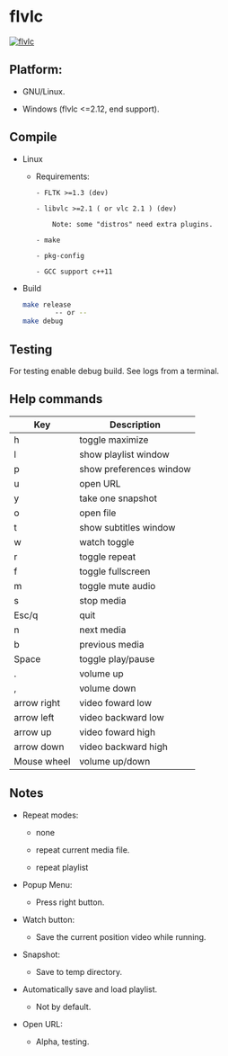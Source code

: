 flvlc
=====


<a href='https://postimages.org/' target='_blank'><img src='https://i.postimg.cc/9MRnH6v9/flvlc.png' border='0' alt='flvlc'/></a>



Platform:
----------

- GNU/Linux.

- Windows (flvlc <=2.12, end support).


Compile
-------
- Linux

	- Requirements:

		  - FLTK >=1.3 (dev)

		  - libvlc >=2.1 ( or vlc 2.1 ) (dev)

			  Note: some "distros" need extra plugins.

		  - make

		  - pkg-config

		  - GCC support c++11

- Build

	```bash
	make release
			-- or --
	make debug
	```



Testing
---------

For testing enable debug build.
See logs from a terminal.



Help commands
-------------------

| Key	| Description
| --------|------------
| h | toggle maximize
| l | show playlist window
| p | show preferences window
| u | open URL
| y | take one snapshot
| o | open file
| t | show subtitles window
| w | watch toggle
| r | toggle repeat
| f | toggle fullscreen
| m | toggle mute audio
| s | stop media
| Esc/q |  quit
| n | next media
| b | previous media
| Space | toggle play/pause
| . | volume up
| , | volume down
| arrow right | video foward low
| arrow left | video backward low
| arrow up | video foward high
| arrow down | video backward high 
| Mouse wheel | volume up/down


Notes
-----

- Repeat modes:

	- none

	- repeat current media file.

	- repeat playlist

- Popup Menu:

	- Press right button.

- Watch button: 

	- Save the current position video while running.

- Snapshot:

	- Save to temp directory.

- Automatically save and load playlist.

	- Not by default.

- Open URL:

	- Alpha, testing.
